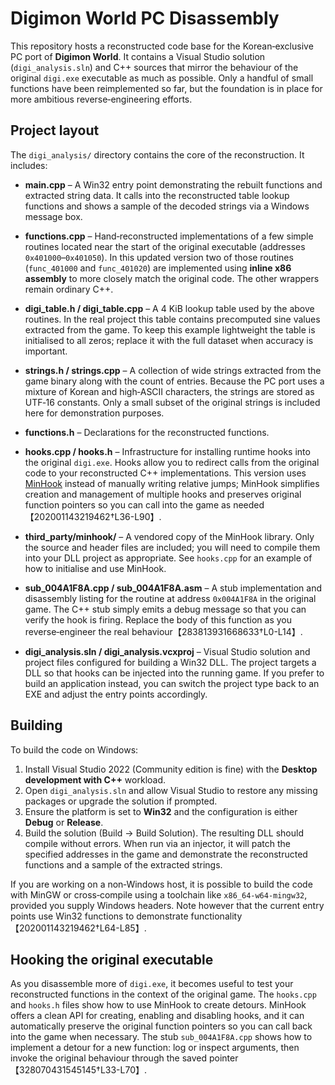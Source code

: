 Digimon World PC Disassembly
===========================

This repository hosts a reconstructed code base for the Korean‑exclusive PC
port of **Digimon World**.  It contains a Visual Studio solution
(`digi_analysis.sln`) and C++ sources that mirror the behaviour of the
original `digi.exe` executable as much as possible.  Only a handful of
small functions have been reimplemented so far, but the foundation is in
place for more ambitious reverse‑engineering efforts.

## Project layout

The `digi_analysis/` directory contains the core of the reconstruction.  It
includes:

* **main.cpp** – A Win32 entry point demonstrating the rebuilt
  functions and extracted string data.  It calls into the reconstructed
  table lookup functions and shows a sample of the decoded strings via
  a Windows message box.

* **functions.cpp** – Hand‑reconstructed implementations of a few simple
  routines located near the start of the original executable (addresses
  `0x401000`–`0x401050`).  In this updated version two of those
  routines (`func_401000` and `func_401020`) are implemented using
  **inline x86 assembly** to more closely match the original code.  The
  other wrappers remain ordinary C++.

* **digi_table.h / digi_table.cpp** – A 4 KiB lookup table used by the
  above routines.  In the real project this table contains precomputed
  sine values extracted from the game.  To keep this example lightweight
  the table is initialised to all zeros; replace it with the full
  dataset when accuracy is important.

* **strings.h / strings.cpp** – A collection of wide strings extracted
  from the game binary along with the count of entries.  Because the PC
  port uses a mixture of Korean and high‑ASCII characters, the strings
  are stored as UTF‑16 constants.  Only a small subset of the original
  strings is included here for demonstration purposes.

* **functions.h** – Declarations for the reconstructed functions.

* **hooks.cpp / hooks.h** – Infrastructure for installing runtime hooks
  into the original `digi.exe`.  Hooks allow you to redirect calls
  from the original code to your reconstructed C++ implementations.
  This version uses [MinHook](https://github.com/TsudaKageyu/minhook)
  instead of manually writing relative jumps; MinHook simplifies
  creation and management of multiple hooks and preserves original
  function pointers so you can call into the game as needed【202001143219462†L36-L90】.

* **third_party/minhook/** – A vendored copy of the MinHook library.
  Only the source and header files are included; you will need to
  compile them into your DLL project as appropriate.  See `hooks.cpp`
  for an example of how to initialise and use MinHook.

* **sub_004A1F8A.cpp / sub_004A1F8A.asm** – A stub implementation and
  disassembly listing for the routine at address `0x004A1F8A` in the
  original game.  The C++ stub simply emits a debug message so that
  you can verify the hook is firing.  Replace the body of this function
  as you reverse‑engineer the real behaviour【283813931668633†L0-L14】.

* **digi_analysis.sln / digi_analysis.vcxproj** – Visual Studio
  solution and project files configured for building a Win32 DLL.
  The project targets a DLL so that hooks can be injected into the
  running game.  If you prefer to build an application instead, you
  can switch the project type back to an EXE and adjust the entry
  points accordingly.

## Building

To build the code on Windows:

1. Install Visual Studio 2022 (Community edition is fine) with the
   **Desktop development with C++** workload.
2. Open `digi_analysis.sln` and allow Visual Studio to restore any
   missing packages or upgrade the solution if prompted.
3. Ensure the platform is set to **Win32** and the configuration is
   either **Debug** or **Release**.
4. Build the solution (Build → Build Solution).  The resulting DLL
   should compile without errors.  When run via an injector, it will
   patch the specified addresses in the game and demonstrate the
   reconstructed functions and a sample of the extracted strings.

If you are working on a non‑Windows host, it is possible to build the
code with MinGW or cross‑compile using a toolchain like
`x86_64‑w64‑mingw32`, provided you supply Windows headers.  Note
however that the current entry points use Win32 functions to
demonstrate functionality【202001143219462†L64-L85】.

## Hooking the original executable

As you disassemble more of `digi.exe`, it becomes useful to test your
reconstructed functions in the context of the original game.  The
`hooks.cpp` and `hooks.h` files show how to use MinHook to create
detours.  MinHook offers a clean API for creating, enabling and
disabling hooks, and it can automatically preserve the original
function pointers so you can call back into the game when necessary.
The stub `sub_004A1F8A.cpp` shows how to implement a detour for a new
function: log or inspect arguments, then invoke the original behaviour
through the saved pointer【328070431545145†L33-L70】.